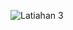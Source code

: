 ![Latiahan 3](https://user-images.githubusercontent.com/92833376/169061608-3a1a9714-79fd-4f3d-9494-7f99312f2dd4.png)
